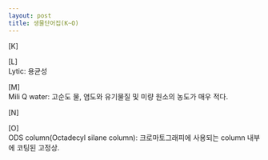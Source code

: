 ```yaml
---
layout: post
title: 생물단어집(K~O)
---
```

[K]  
  
[L]  
Lytic: 용균성  
  
[M]  
Mili Q water: 고순도 물, 염도와 유기물질 및 미량 원소의 농도가 매우 적다.  
  
[N]  
  
[O]  
ODS column(Octadecyl silane column): 크로마토그래피에 사용되는 column 내부에 코팅된 고정상.  
  

